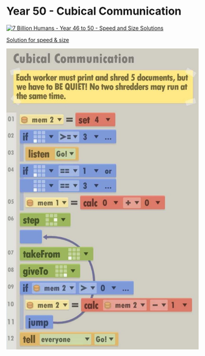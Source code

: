 # Year 50 - Cubical Communication

[![7 Billion Humans - Year 46 to 50 - Speed and Size Solutions](https://img.youtube.com/vi/avmCMdDR8xo/0.jpg)](https://www.youtube.com/watch?v=avmCMdDR8xo&t=389s)

[Solution for speed & size](../Year49/solution.txt)

![Solution for speed & size](solution.JPEG "Year 50")